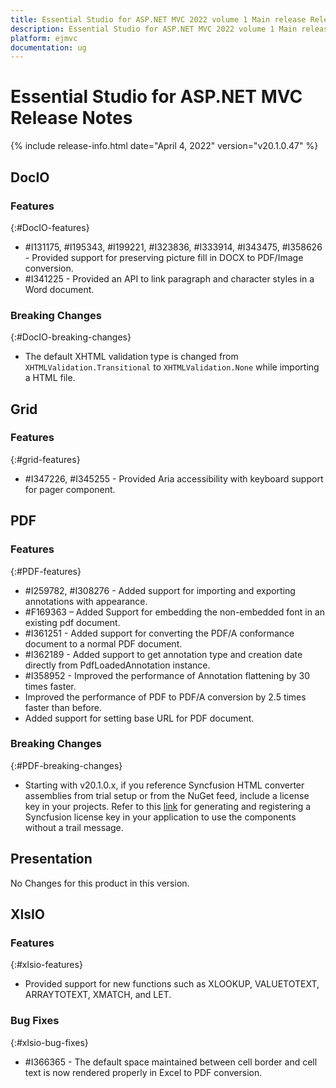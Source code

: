 ```yaml
---
title: Essential Studio for ASP.NET MVC 2022 volume 1 Main release Release Notes  
description: Essential Studio for ASP.NET MVC 2022 volume 1 Main release Release Notes  
platform: ejmvc
documentation: ug
---
```


# Essential Studio for ASP.NET MVC  Release Notes  

{% include release-info.html date="April 4, 2022" version="v20.1.0.47" %} 





## DocIO

### Features
{:#DocIO-features}

* \#I131175, \#I195343, \#I199221, \#I323836, \#I333914, \#I343475, \#I358626 - Provided support for preserving picture fill in DOCX to PDF/Image conversion.
* \#I341225 - Provided an API to link paragraph and character styles in a Word document.

### Breaking Changes
{:#DocIO-breaking-changes}

* The default XHTML validation type is changed from `XHTMLValidation.Transitional` to `XHTMLValidation.None` while importing a HTML file.
## Grid

### Features
{:#grid-features}

* \#I347226, \#I345255 - Provided Aria accessibility with keyboard support for pager component.

## PDF

### Features
{:#PDF-features}

* \#I259782, \#I308276 - Added support for importing and exporting annotations with appearance. 
* \#F169363 – Added Support for embedding the non-embedded font in an existing pdf document.
* \#I361251 - Added support for converting the PDF/A conformance document to a normal PDF document.
* \#I362189 - Added support to get annotation type and creation date directly from PdfLoadedAnnotation instance.
* \#I358952 - Improved the performance of Annotation flattening by 30 times faster. 
* Improved the performance of PDF to PDF/A conversion by 2.5 times faster than before. 
* Added support for setting base URL for PDF document. 

### Breaking Changes
{:#PDF-breaking-changes}

* Starting with v20.1.0.x, if you reference Syncfusion HTML converter assemblies from trial setup or from the NuGet feed, include a license key in your projects. Refer to this [link](https://help.syncfusion.com/file-formats/licensing/overview) for generating and registering a Syncfusion license key in your application to use the components without a trail message.

## Presentation

No Changes for this product in this version.

[//]: # "Delete the contents of this file while new content is added."

## XlsIO

### Features
{:#xlsio-features}

* Provided support for new functions such as XLOOKUP, VALUETOTEXT, ARRAYTOTEXT, XMATCH, and LET.

### Bug Fixes
{:#xlsio-bug-fixes}

* \#I366365 - The default space maintained between cell border and cell text is now rendered properly in Excel to PDF conversion.
